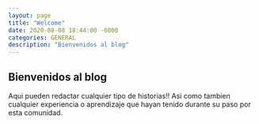 ```yaml
---
layout: page
title: "Welcome"
date: 2020-08-08 18:44:00 -0000
categories: GENERAL
description: "Bienvenidos al blog"
---
```


## Bienvenidos al blog

Aqui pueden redactar cualquier tipo de historias!! Asi como tambien cualquier experiencia o aprendizaje que hayan tenido durante su paso por esta comunidad.
